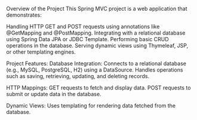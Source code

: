 Overview of the Project
This Spring MVC project is a web application that demonstrates:

Handling HTTP GET and POST requests using annotations like @GetMapping and @PostMapping.
Integrating with a relational database using Spring Data JPA or JDBC Template.
Performing basic CRUD operations in the database.
Serving dynamic views using Thymeleaf, JSP, or other templating engines.

Project Features:
Database Integration: Connects to a relational database (e.g., MySQL, PostgreSQL, H2) using a DataSource.
Handles operations such as saving, retrieving, updating, and deleting records.

HTTP Mappings:
GET requests to fetch and display data.
POST requests to submit or update data in the database.

Dynamic Views:
Uses templating for rendering data fetched from the database.
